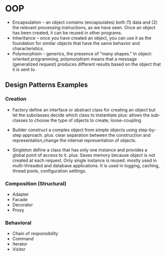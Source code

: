 # OOP

- Encapsulation – an object contains (encapsulates) both (1) data and (2) the relevant processing instructions, as we have seen. Once an object has been created, it can be reused in other programs.
- Inheritance – once you have created an object, you can use it as the foundation for similar objects that have the same behavior and characteristics.
- Polymorphism – generics, the presence of "many shapes." In object-oriented programming, polymorphism means that a message (generalized request) produces different results based on the object that it is sent to.

## Design Patterns Examples

### Creation

- Factory
  define an interface or abstract class for creating an object but let the subclasses decide which class to instantiate
  plus: allows the sub-classes to choose the type of objects to create, loose-coupling
      
- Builder
  construct a complex object from simple objects using step-by-step approach.
  plus: clear separation between the construction and representation,change the internal representation of objects.

- Singleton
  define a class that has only one instance and provides a global point of access to it.
  plus: Saves memory because object is not created at each request. Only single instance is reused. mostly used in multi-threaded and           database applications. It is used in logging, caching, thread pools, configuration settings.

### Composition (Structural)

- Adapter
- Facade
- Decorator
- Proxy

### Behavioral

- Chain of responsibility
- Command
- Iterator
- Visitor
